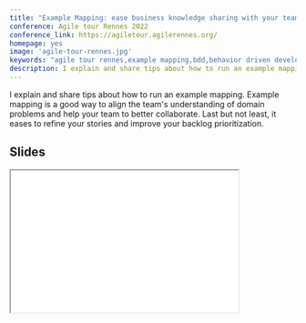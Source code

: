 ```yaml
---
title: "Example Mapping: ease business knowledge sharing with your team"
conference: Agile tour Rennes 2022
conference_link: https://agiletour.agilerennes.org/
homepage: yes
image: 'agile-tour-rennes.jpg'
keywords: "agile tour rennes,example mapping,bdd,behavior driven development,agile tour rennes,no estimate,team collaboration,sticky note,small story,domain problem"
description: I explain and share tips about how to run an example mapping. Example mapping is a good way to align the team's understanding of domain problems and help your team to better collaborate. Last but not least, it eases to refine your stories and improve your backlog prioritization.
---
```


I explain and share tips about how to run an example mapping. Example mapping is a good way to align the team's understanding of domain problems and help your team to better collaborate. Last but not least, it eases to refine your stories and improve your backlog prioritization.

## Slides

<iframe width="400" height="250" src="{{site.baseurl}}/slides/agile-tour-rennes-example-mapping.html">
  Fallback text here for unsupporting browsers, of which there are scant few.
</iframe>
